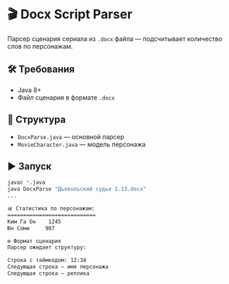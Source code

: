 # 🎬 Docx Script Parser

Парсер сценария сериала из `.docx` файла — подсчитывает количество слов по персонажам.

## 🛠 Требования

- Java 8+
- Файл сценария в формате `.docx`

## 📂 Структура

- `DocxParse.java` — основной парсер
- `MovieCharacter.java` — модель персонажа

## ▶️ Запуск

```bash
javac *.java
java DocxParse "Дьявольский судья 1.13.docx"
...

📊 Статистика по персонажам:
============================
Ким Га Он    1245
Юн Соми     987

⚙️ Формат сценария
Парсер ожидает структуру:

Строка с таймкодом: 12:34
Следующая строка — имя персонажа
Следующая строка — реплика


